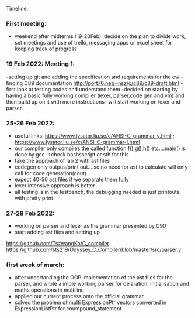 Timeline:

### First meeting: 
- weekend after midterms (19-20Feb): decide on the plan to divide work, set meetings and use of trello, messaging apps or excel sheet for keeping track of progress

### 19 Feb 2022: Meeting 1:
-setting up git and adding the specification and requirements for the cw
-finding C89 documentation http://port70.net/~nsz/c/c89/c89-draft.html
-first look at testing codes and understand them
-decided on starting by having a basic fully working compiler (lexer, parser,code gen and vm) and then build up on it with more instructions
-will start working on lexer and parser
  
### 25-26 Feb 2022:
- useful links: https://www.lysator.liu.se/c/ANSI-C-grammar-y.html ; https://www.lysator.liu.se/c/ANSI-C-grammar-l.html
- our compiler only compiles the called function f(),g(),h() etc....main() is done by gcc ->check bashsscript or sth for this
- take the approach of lab 2 with ast files
- codegen only outpus/print out....so no need for ast to calculate will only call for code generation(cout)
- expect 40-50 ast files if we separate them fully
- lexer intensive approach is better
- all testing is in the testbench, the debugging needed is just printouts with pretty print

### 27-28 Feb 2022:
- working on parser and lexer as the grammar presented by C90
- start adding ast files and setting up 

https://github.com/TszwangKo/C_compiler
https://github.com/sts219/Odyssey_C_Compiler/blob/master/src/parser.y

### first week of march:
- after undertanding the OOP implementation of the ast files for the parser, and wrote a imple working parser for delaration, initialisation and maths operations in multiline
- applied our current process onto the official grammar 
- solved the problem of multi ExpressionPtr vectors converted in ExpressionListPtr for coumpound_statement

